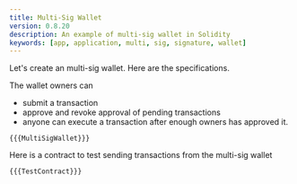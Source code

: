 ```yaml
---
title: Multi-Sig Wallet
version: 0.8.20
description: An example of multi-sig wallet in Solidity
keywords: [app, application, multi, sig, signature, wallet]
---
```


Let's create an multi-sig wallet. Here are the specifications.

The wallet owners can

-   submit a transaction
-   approve and revoke approval of pending transactions
-   anyone can execute a transaction after enough owners has approved it.

```solidity
{{{MultiSigWallet}}}
```

Here is a contract to test sending transactions from the multi-sig wallet

```solidity
{{{TestContract}}}
```
